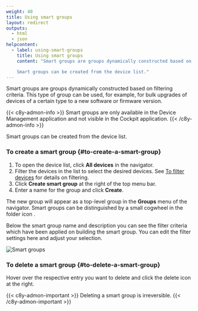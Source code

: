 ```yaml
---
weight: 40
title: Using smart groups
layout: redirect
outputs:
  - html
  - json
helpcontent:
  - label: using-smart-groups
    title: Using smart groups
    content: "Smart groups are groups dynamically constructed based on filtering criteria. This type of group can be used, for example, for bulk upgrades of devices of a certain type to a new software or firmware version.

    Smart groups can be created from the device list."
---
```


Smart groups are groups dynamically constructed based on filtering criteria. This type of group can be used, for example, for bulk upgrades of devices of a certain type to a new software or firmware version.

{{< c8y-admon-info >}}
Smart groups are only available in the Device Management application and not visible in the Cockpit application.
{{< /c8y-admon-info >}}

Smart groups can be created from the device list.

### To create a smart group {#to-create-a-smart-group}

1. To open the device list, click **All devices** in the navigator.
2. Filter the devices in the list to select the desired devices. See [To filter devices](/device-management-application/viewing-all-devices/#to-filter-devices) for details on filtering.
3. Click **Create smart group** at the right of the top menu bar.
4. Enter a name for the group and click **Create**.

The new group will appear as a top-level group in the **Groups** menu of the navigator. Smart groups can be distinguished by a small cogwheel in the folder icon <i class="c8y-icon c8y-icon-group-smart icon-20"></i>.

Below the smart group name and description you can see the filter criteria which have been applied on building the smart group. You can edit the filter settings here and adjust your selection.

![Smart groups](/images/users-guide/DeviceManagement/devmgmt-groups-smartgroups-filter.png)

### To delete a smart group {#to-delete-a-smart-group}

Hover over the respective entry you want to delete and click the delete icon <i class="dlt-c8y-icon-editing-trash text-danger icon-20"></i> at the right.

{{< c8y-admon-important >}}
Deleting a smart group is irreversible.
{{< /c8y-admon-important >}}
